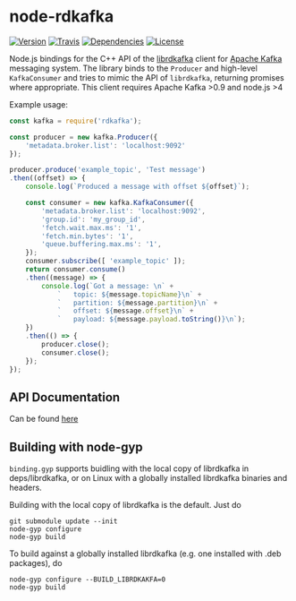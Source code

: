 # node-rdkafka
[![Version](https://img.shields.io/npm/v/rdkafka.svg?maxAge=2592000&style=flat-square)](https://www.npmjs.com/package/rdkafka)
[![Travis](https://img.shields.io/travis/wikimedia/node-rdkafka.svg?maxAge=2592000&style=flat-square)](https://travis-ci.org/wikimedia/node-rdkafka)
[![Dependencies](https://img.shields.io/david/wikimedia/node-rdkafka.svg?maxAge=2592000&style=flat-square)](https://david-dm.org/wikimedia/node-rdkafka)
[![License](https://img.shields.io/github/license/wikimedia/node-rdkafka.svg?maxAge=2592000&style=flat-square)](https://github.com/wikimedia/node-rdkafka/blob/master/LICENSE)

Node.js bindings for the C++ API of the [librdkafka](https://github.com/edenhill/librdkafka) client for [Apache Kafka](http://kafka.apache.org) messaging system. The library binds to the `Producer` and high-level `KafkaConsumer` and tries to mimic the API of `librdkafka`, returning promises where appropriate. This client requires Apache Kafka >0.9 and node.js >4

Example usage:
```javascript
const kafka = require('rdkafka');

const producer = new kafka.Producer({
    'metadata.broker.list': 'localhost:9092'
});

producer.produce('example_topic', 'Test message')
.then((offset) => {
    console.log(`Produced a message with offset ${offset}`);

    const consumer = new kafka.KafkaConsumer({
        'metadata.broker.list': 'localhost:9092',
        'group.id': 'my_group_id',
        'fetch.wait.max.ms': '1',
        'fetch.min.bytes': '1',
        'queue.buffering.max.ms': '1',
    });
    consumer.subscribe([ 'example_topic' ]);
    return consumer.consume()
    .then((message) => {
        console.log(`Got a message: \n` +
            `   topic: ${message.topicName}\n` +
            `   partition: ${message.partition}\n` +
            `   offset: ${message.offset}\n` +
            `   payload: ${message.payload.toString()}\n`);
    })
    .then(() => {
        producer.close();
        consumer.close();
    });
});
```

## API Documentation
  Can be found [here](https://github.com/wikimedia/node-rdkafka/blob/master/docs/api.md)

## Building with node-gyp

`binding.gyp` supports buidling with the local copy of librdkafka in
deps/librdkafka, or on Linux with a globally installed librdkafka binaries and
headers.

Building with the local copy of librdkafka is the default.  Just do

```
git submodule update --init
node-gyp configure
node-gyp build
````

To build against a globally installed librdkafka (e.g. one installed
with .deb packages), do

```
node-gyp configure --BUILD_LIBRDKAKFA=0
node-gyp build
```

##
